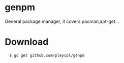 # genpm
General package manager, it covers pacman,apt-get...

# Download

```sh
  $ go get github.com/pleycpl/genpm
```
